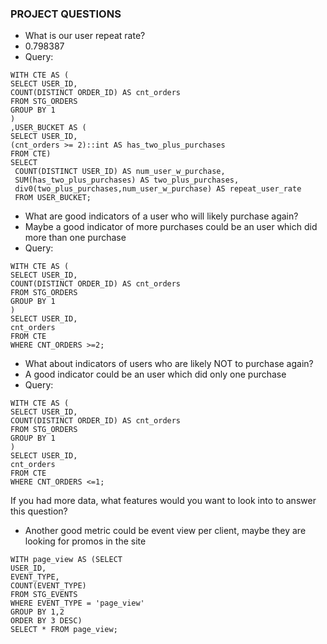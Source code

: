 ### PROJECT QUESTIONS 
- What is our user repeat rate?
- 0.798387
- Query:
```
WITH CTE AS (
SELECT USER_ID,
COUNT(DISTINCT ORDER_ID) AS cnt_orders
FROM STG_ORDERS
GROUP BY 1
)
,USER_BUCKET AS (
SELECT USER_ID,
(cnt_orders >= 2)::int AS has_two_plus_purchases
FROM CTE)
SELECT 
 COUNT(DISTINCT USER_ID) AS num_user_w_purchase,
 SUM(has_two_plus_purchases) AS two_plus_purchases,
 div0(two_plus_purchases,num_user_w_purchase) AS repeat_user_rate
 FROM USER_BUCKET;
 ```

 - What are good indicators of a user who will likely purchase again? 
 - Maybe a good indicator of more purchases could be an user which did more than one purchase
 - Query:
 ```
 WITH CTE AS (
SELECT USER_ID,
COUNT(DISTINCT ORDER_ID) AS cnt_orders
FROM STG_ORDERS
GROUP BY 1
)
SELECT USER_ID,
cnt_orders
FROM CTE
WHERE CNT_ORDERS >=2;
```


 - What about indicators of users who are likely NOT to purchase again?
- A good indicator could be an user which did only one purchase
- Query: 
```
WITH CTE AS (
SELECT USER_ID,
COUNT(DISTINCT ORDER_ID) AS cnt_orders
FROM STG_ORDERS
GROUP BY 1
)
SELECT USER_ID,
cnt_orders
FROM CTE
WHERE CNT_ORDERS <=1;
```
 
 If you had more data, what features would you want to look into to answer this question?
- Another good metric could be event view per client, maybe they are looking for promos in the site
```
WITH page_view AS (SELECT
USER_ID,
EVENT_TYPE,
COUNT(EVENT_TYPE)
FROM STG_EVENTS
WHERE EVENT_TYPE = 'page_view'
GROUP BY 1,2
ORDER BY 3 DESC)
SELECT * FROM page_view;
